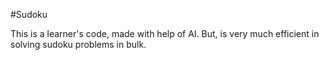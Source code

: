 #Sudoku 

This is a learner's code, made with help of AI. But, is very much efficient in solving sudoku problems in bulk. 
